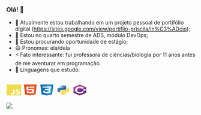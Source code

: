### Olá! 👋

- 🔭 Atualmente estou trabalhando em um projeto pessoal de portifólio digital (https://sites.google.com/view/portiflio-priscila/in%C3%ADcio);
- 🌱 Estou no quarto semestre de ADS, módulo DevOps;
- 👯 Estou procurando oportunidade de estágio;
- 😄 Pronomes: ela/dela
- ⚡ Fato interessante: fui professora de ciências/biologia por 11 anos antes de me aventurar em programação.
- 📖 Linguagens que estudo:
<div style="display: inline_block"><br>
  <img align="center" alt="Rafa-Js" height="30" width="40" src="https://raw.githubusercontent.com/devicons/devicon/master/icons/javascript/javascript-plain.svg">
  <img align="center" alt="Rafa-HTML" height="30" width="40" src="https://raw.githubusercontent.com/devicons/devicon/master/icons/html5/html5-original.svg">
  <img align="center" alt="Rafa-CSS" height="30" width="40" src="https://raw.githubusercontent.com/devicons/devicon/master/icons/css3/css3-original.svg">
  <img align="center" alt="Rafa-Python" height="30" width="40" src="https://raw.githubusercontent.com/devicons/devicon/master/icons/python/python-original.svg">
  <img align="center" alt="Rafa-Csharp" height="30" width="40" src="https://raw.githubusercontent.com/devicons/devicon/master/icons/csharp/csharp-original.svg">

<br>
<br>

<a href="https://github.com/PriReis">
  <img align="center" src="https://github-readme-stats.vercel.app/api?username=PriReis&show_icons=true&theme=radical" />
</a>

